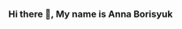 ### Hi there 👋, My name is Anna Borisyuk

<!--
**Anya-wUw/Anya-wUw** is a ✨ _special_ ✨ repository because its `README.md` (this file) appears on your GitHub profile.

### <img src="https://media.giphy.com/media/VgCDAzcKvsR6OM0uWg/giphy.gif" width="50"> A little about me... 
.
- 👩‍💻 I’m Data Scientist & Python Dev <br>
- 🏛️ I'm studying for a bachelor's degree at Mendeleev university <br>
- 👾 My skiils: Python, Django, Matlab <br>
- 🤖 Learning Deep Learning, Machine Learning <br>
.
Contact with me:
- email: mykittyistoocute@mail.ru
- telegram: https://t.me/wtfUwU
-->
